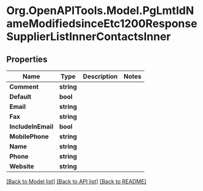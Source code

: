 # Org.OpenAPITools.Model.PgLmtIdNameModifiedsinceEtc1200ResponseSupplierListInnerContactsInner

## Properties

Name | Type | Description | Notes
------------ | ------------- | ------------- | -------------
**Comment** | **string** |  | 
**Default** | **bool** |  | 
**Email** | **string** |  | 
**Fax** | **string** |  | 
**IncludeInEmail** | **bool** |  | 
**MobilePhone** | **string** |  | 
**Name** | **string** |  | 
**Phone** | **string** |  | 
**Website** | **string** |  | 

[[Back to Model list]](../README.md#documentation-for-models) [[Back to API list]](../README.md#documentation-for-api-endpoints) [[Back to README]](../README.md)

